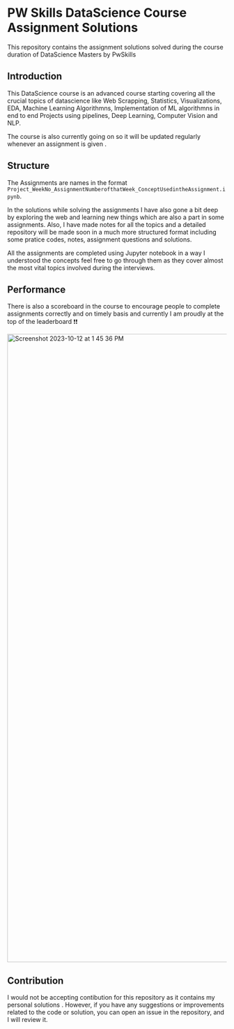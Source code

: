 # PW Skills DataScience Course Assignment Solutions 

This repository contains the assignment solutions solved during the course duration of DataScience Masters by PwSkills

## Introduction

This DataScience course is  an advanced course starting covering all the crucial topics of datascience like Web Scrapping, Statistics, Visualizations, EDA, Machine Learning Algorithmns, Implementation of ML algorithmns in end to end Projects using pipelines, Deep Learning, Computer Vision and NLP.

The course is also currently going on so it will be updated regularly whenever an assignment is given .


## Structure

The Assignments are names in the format ``Project_WeekNo_AssignmentNumberofthatWeek_ConceptUsedintheAssignment.ipynb``.

In the solutions while solving the assignments I have also gone a bit deep by exploring the web and learning new things which are also a part in some assignments. Also, I have made notes for all the topics and a detailed repository will be made soon in a much more structured format including some pratice codes, notes, assignment questions and solutions.

All the assignments are completed using Jupyter notebook in a way I understood the concepts feel free to go through them as they cover almost the most vital topics involved during the interviews.


## Performance

There is also a scoreboard in the course to encourage people to complete assignments correctly and on timely basis and currently I am proudly at the top of the leaderboard ❗❗

<img width="1440" alt="Screenshot 2023-10-12 at 1 45 36 PM" src="https://github.com/rachitdani/PwSkills-DataScience-Assignments/assets/79761144/759b6aaa-b5f4-494d-92cf-2303cd726db9">



## Contribution

I would not be accepting contibution for this repository as it contains my personal solutions . However, if you have any suggestions or improvements related to the code or solution, you can open an issue in the repository, and I will review it.


